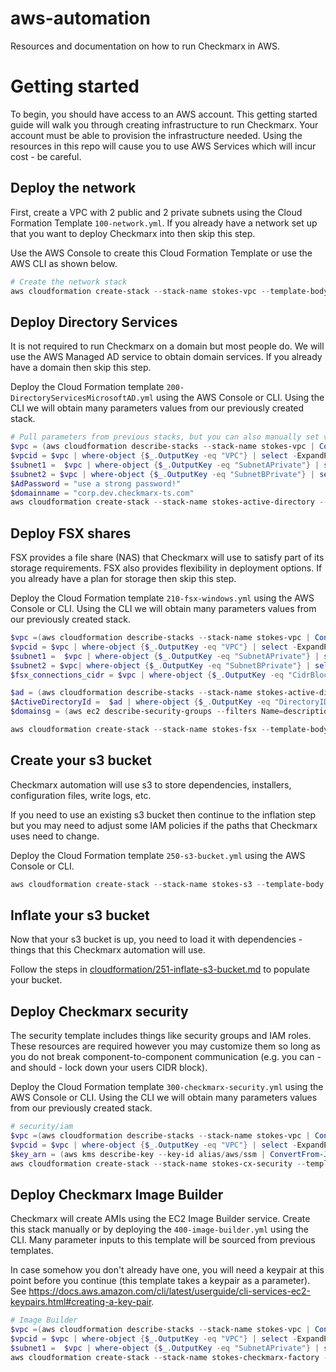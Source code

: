 # aws-automation
Resources and documentation on how to run Checkmarx in AWS.

# Getting started
To begin, you should have access to an AWS account. This getting started guide will walk you through creating infrastructure to run Checkmarx. Your account must be able to provision the infrastructure needed. Using the resources in this repo will cause you to use AWS Services which will incur cost - be careful. 

## Deploy the network
First, create a VPC with 2 public and 2 private subnets using the Cloud Formation Template ```100-network.yml```. If you already have a network set up that you want to deploy Checkmarx into then skip this step.

Use the AWS Console to create this Cloud Formation Template or use the AWS CLI as shown below. 

```powershell
# Create the network stack
aws cloudformation create-stack --stack-name stokes-vpc --template-body file://100-network.yml --parameters ParameterKey=ClassB,ParameterValue=77 --tags Key=Owner,Value=Ben Key=Environment,Value=Development
```

## Deploy Directory Services
It is not required to run Checkmarx on a domain but most people do. We will use the AWS Managed AD service to obtain domain services. If you already have a domain then skip this step.

Deploy the Cloud Formation template ```200-DirectoryServicesMicrosoftAD.yml``` using the AWS Console or CLI. Using the CLI we will obtain many parameters values from our previously created stack.

```powershell
# Pull parameters from previous stacks, but you can also manually set values
$vpc = (aws cloudformation describe-stacks --stack-name stokes-vpc | ConvertFrom-Json).Stacks[0].Outputs
$vpcid = $vpc | where-object {$_.OutputKey -eq "VPC"} | select -ExpandProperty OutputValue 
$subnet1 =  $vpc | where-object {$_.OutputKey -eq "SubnetAPrivate"} | select -ExpandProperty OutputValue 
$subnet2 = $vpc | where-object {$_.OutputKey -eq "SubnetBPrivate"} | select -ExpandProperty OutputValue 
$AdPassword = "use a strong password!"
$domainname = "corp.dev.checkmarx-ts.com" 
aws cloudformation create-stack --stack-name stokes-active-directory --template-body file://200-DirectoryServicesMicrosoftAD.yml --parameters ParameterKey=pDomainName,ParameterValue=${domainname} ParameterKey=pMicrosoftADShortName,ParameterValue=corp ParameterKey=pMicrosoftADPW,ParameterValue=${AdPassword} ParameterKey=pEdition,ParameterValue=Standard ParameterKey=pCreateAlias,ParameterValue=false ParameterKey=pEnableSingleSignOn,ParameterValue=false ParameterKey=pPrivateSubnet1,ParameterValue="${subnet1}" ParameterKey=pPrivateSubnet2,ParameterValue="${subnet2}" ParameterKey=pVPCID,ParameterValue="${vpcid}" --tags Key=Owner,Value=Ben Key=Environment,Value=Development
```

## Deploy FSX shares
FSX provides a file share (NAS) that Checkmarx will use to satisfy part of its storage requirements. FSX also provides flexibility in deployment options. If you already have a plan for storage then skip this step. 

Deploy the Cloud Formation template ```210-fsx-windows.yml``` using the AWS Console or CLI. Using the CLI we will obtain many parameters values from our previously created stack.

```powershell
$vpc =(aws cloudformation describe-stacks --stack-name stokes-vpc | ConvertFrom-Json).Stacks[0].Outputs
$vpcid = $vpc | where-object {$_.OutputKey -eq "VPC"} | select -ExpandProperty OutputValue 
$subnet1 =  $vpc | where-object {$_.OutputKey -eq "SubnetAPrivate"} | select -ExpandProperty OutputValue 
$subnet2 = $vpc| where-object {$_.OutputKey -eq "SubnetBPrivate"} | select -ExpandProperty OutputValue 
$fsx_connections_cidr = $vpc | where-object {$_.OutputKey -eq "CidrBlock"} | select -ExpandProperty OutputValue 

$ad = (aws cloudformation describe-stacks --stack-name stokes-active-directory | ConvertFrom-Json).Stacks[0].Outputs
$ActiveDirectoryId =  $ad | where-object {$_.OutputKey -eq "DirectoryID"} | select -ExpandProperty OutputValue 
$domainsg = (aws ec2 describe-security-groups --filters Name=description,Values=*${ActiveDirectoryId}* | ConvertFrom-Json).SecurityGroups[0] | Select -ExpandProperty GroupId

aws cloudformation create-stack --stack-name stokes-fsx --template-body file://210-fsx-windows.yml --parameters ParameterKey=PrivateSubnet1ID,ParameterValue="${subnet1}" ParameterKey=PrivateSubnet2ID,ParameterValue="${subnet2}" ParameterKey=VPCID,ParameterValue="${vpcid}" ParameterKey=ActiveDirectoryId,ParameterValue="${ActiveDirectoryId}" ParameterKey=FSxAllowedCIDR,ParameterValue="${fsx_connections_cidr}" ParameterKey=DomainMembersSG,ParameterValue="${domainsg}" --tags Key=Owner,Value=Ben Key=Environment,Value=Development
```

## Create your s3 bucket
Checkmarx automation will use s3 to store dependencies, installers, configuration files, write logs, etc. 

If you need to use an existing s3 bucket then continue to the inflation step but you may need to adjust some IAM policies if the paths that Checkmarx uses need to change.

Deploy the Cloud Formation template ```250-s3-bucket.yml``` using the AWS Console or CLI. 

```powershell
aws cloudformation create-stack --stack-name stokes-s3 --template-body file://250-s3-bucket.yml --parameters ParameterKey=pBucketName,ParameterValue="checkmarx-stokes" --tags Key=Owner,Value=Ben Key=Environment,Value=Development
```
## Inflate your s3 bucket
Now that your s3 bucket is up, you need to load it with dependencies - things that this Checkmarx automation will use. 

Follow the steps in [cloudformation/251-inflate-s3-bucket.md](cloudformation/251-inflate-s3-bucket.md) to populate your bucket.

## Deploy Checkmarx security
The security template includes things like security groups and IAM roles. These resources are required however you may customize them so long as you do not break component-to-component communication (e.g. you can - and should - lock down your users CIDR block). 

Deploy the Cloud Formation template ```300-checkmarx-security.yml``` using the AWS Console or CLI. Using the CLI we will obtain many parameters values from our previously created stack.

```powershell
# security/iam
$vpc =(aws cloudformation describe-stacks --stack-name stokes-vpc | ConvertFrom-Json).Stacks[0].Outputs
$vpcid = $vpc | where-object {$_.OutputKey -eq "VPC"} | select -ExpandProperty OutputValue 
$key_arn = (aws kms describe-key --key-id alias/aws/ssm | ConvertFrom-Json).KeyMetaData | Select -ExpandProperty Arn
aws cloudformation create-stack --stack-name stokes-cx-security --template-body file://300-checkmarx-security.yml --parameters ParameterKey=pCheckmarxBucket,ParameterValue="arn:aws:s3:::checkmarx-stokes" ParameterKey=pCxSASTUsersCIDR,ParameterValue="0.0.0.0/0" ParameterKey=pVPCID,ParameterValue="${vpcid}" ParameterKey=pParameterStoreKey,ParameterValue="${key_arn}" --capabilities CAPABILITY_NAMED_IAM
```

## Deploy Checkmarx Image Builder
Checkmarx will create AMIs using the EC2 Image Builder service. Create this stack manually or by deploying the ```400-image-builder.yml``` using the CLI. Many parameter inputs to this template will be sourced from previous templates. 

In case somehow you don't already have one, you will need a keypair at this point before you continue (this template takes a keypair as a parameter). See https://docs.aws.amazon.com/cli/latest/userguide/cli-services-ec2-keypairs.html#creating-a-key-pair. 

```powershell
# Image Builder
$vpc =(aws cloudformation describe-stacks --stack-name stokes-vpc | ConvertFrom-Json).Stacks[0].Outputs
$vpcid = $vpc | where-object {$_.OutputKey -eq "VPC"} | select -ExpandProperty OutputValue 
$subnet1 =  $vpc | where-object {$_.OutputKey -eq "SubnetAPrivate"} | select -ExpandProperty OutputValue 
aws cloudformation create-stack --stack-name stokes-checkmarx-factory --template-body file://400-image-builder.yml --parameters ParameterKey=pS3Bucket,ParameterValue="checkmarx-stokes" ParameterKey=pEngineBaseAmi,ParameterValue="arn:aws:imagebuilder:us-east-2:aws:image/windows-server-2016-english-core-base-x86/x.x.x" ParameterKey=pManagerBaseAmi,ParameterValue="arn:aws:imagebuilder:us-east-2:aws:image/windows-server-2016-english-full-base-x86/x.x.x" ParameterKey=pRemoteDesktopCIDR,ParameterValue="0.0.0.0/0" ParameterKey=pVpcId,ParameterValue="${vpcid}" ParameterKey=pBuilderSubnet,ParameterValue="${subnet1}" ParameterKey=pBuilderKeypair,ParameterValue=cxbs ParameterKey=pAmiDistributionRegion,ParameterValue=us-east-2 --tags Key=Owner,Value=Ben Key=Environment,Value=Development
```